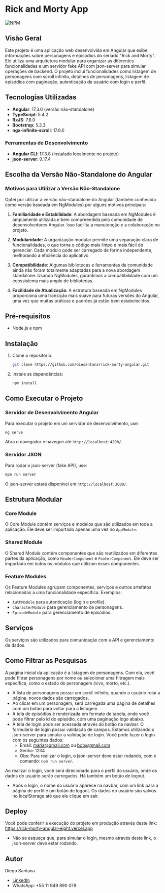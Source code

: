 # Rick and Morty App
[![NPM](https://img.shields.io/npm/l/react)](https://github.com/diesantana/rick-morty-angular/blob/main/LICENSE)

## Visão Geral

Este projeto é uma aplicação web desenvolvida em Angular que exibe informações sobre personagens e episódios do seriado "Rick and Morty". Ele utiliza uma arquitetura modular para organizar as diferentes funcionalidades e um servidor fake API com json-server para simular operações de backend. O projeto inclui funcionalidades como listagem de personagens com scroll infinito, detalhes de personagens, listagem de episódios com paginação, autenticação de usuário com login e perfil.

## Tecnologias Utilizadas
- **Angular**: 17.3.0 (versão não-standalone)
- **TypeScript**: 5.4.2
- **RxJS**: 7.8.0
- **Bootstrap**: 5.3.3
- **ngx-infinite-scroll**: 17.0.0

### Ferramentas de Desenvolvimento

- **Angular CLI**: 17.3.8 (instalado localmente no projeto)
- **json-server**: 0.17.4

## Escolha da Versão Não-Standalone do Angular

### Motivos para Utilizar a Versão Não-Standalone

Optei por utilizar a versão não-standalone do Angular (também conhecida como versão baseada em NgModules) por alguns motivos principais:

1. **Familiaridade e Estabilidade**: A abordagem baseada em NgModules é amplamente utilizada e bem compreendida pela comunidade de desenvolvedores Angular. Isso facilita a manutenção e a colaboração no projeto.

2. **Modularidade**: A organização modular permite uma separação clara de funcionalidades, o que torna o código mais limpo e mais fácil de gerenciar. Cada módulo pode ser carregado de forma independente, melhorando a eficiência do aplicativo.

3. **Compatibilidade**: Algumas bibliotecas e ferramentas da comunidade ainda não foram totalmente adaptadas para a nova abordagem standalone. Usando NgModules, garantimos a compatibilidade com um ecossistema mais amplo de bibliotecas.

4. **Facilidade de Atualização**: A estrutura baseada em NgModules proporciona uma transição mais suave para futuras versões do Angular, uma vez que muitas práticas e padrões já estão bem estabelecidos.

## Pré-requisitos

- Node.js e npm

## Instalação

1. Clone o repositório:
   ```bash
   git clone https://github.com/diesantana/rick-morty-angular.git
   ```

2. Instale as dependências:
   ```bash
   npm install
   ```

## Como Executar o Projeto

### Servidor de Desenvolvimento Angular

Para executar o projeto em um servidor de desenvolvimento, use:
```bash
ng serve
```

Abra o navegador e navegue até `http://localhost:4200/`.

### Servidor JSON

Para rodar o json-server (fake API), use:
```bash
npm run server
```

O json-server estará disponível em `http://localhost:3000/`.

## Estrutura Modular

### Core Module

O Core Module contém serviços e modelos que são utilizados em toda a aplicação. Ele deve ser importado apenas uma vez no `AppModule`.

### Shared Module

O Shared Module contém componentes que são reutilizados em diferentes partes da aplicação, como `HeaderComponent` e `FooterComponent`. Ele deve ser importado em todos os módulos que utilizam esses componentes.

### Feature Modules

Os Feature Modules agrupam componentes, serviços e outros artefatos relacionados a uma funcionalidade específica. Exemplos:
- `AuthModule` para autenticação (login e profile).
- `CharacterModule` para gerenciamento de personagens.
- `EpisodeModule` para gerenciamento de episódios.

## Serviços

Os serviços são utilizados para comunicação com a API e gerenciamento de dados.

## Como Filtrar as Pesquisas

A pagina inicial da aplicação é a listagem de personagens. Com ela, você pode filtrar personagens por nome ou selecionar uma filtragem mais específica, como o estado do personagem (vivo, morto, etc.).

- A lista de personagens possui um scroll infinito, quando o usuário rolar a página, novos dados são carregados.
- Ao clicar em um personagem, será carregada uma página de detalhes com um botão para voltar para a listagem.
- A tela de episódios é renderizada em formato de tabela, onde você pode filtrar pelo id do episódio, com uma paginação logo abaixo.
- A tela de login pode ser acessada através do botão na navbar. O formulário de login possui validação de campos. Estamos utilizando o json-server para simular a validação de login. Você pode fazer o login com os seguintes dados:
  - Email: maria@gmail.com ou bob@gmail.com
  - Senha: 1234
  - Obs: Para realizar o login, o json-server deve estar rodando, com o comando: `npm run server`.

Ao realizar o login, você será direcionado para o perfil do usuário, onde os dados do usuário serão carregados. Há também um botão de logout.

- Após o login, o nome do usuário aparece na navbar, com um link para a página de perfil e um botão de logout. Os dados do usuário são salvos no localStorage até que ele clique em sair.

## Deploy

Você pode conferir a execução do projeto em produção através deste link: https://rick-morty-angular-eight.vercel.app

- Não se esqueça que, para simular o login, mesmo através deste link, o json-server deve estar rodando.

## Autor
Diego Santana
- [LinkedIn](https://www.linkedin.com/in/die-santana/)
- WhatsApp: +55 11 949 890 078
